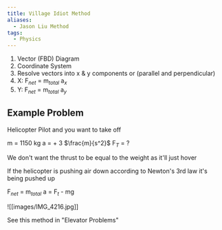 ```yaml
---
title: Village Idiot Method
aliases:
  - Jason Liu Method
tags:
  - Physics
---
```


1. Vector (FBD) Diagram
2. Coordinate System
3. Resolve vectors into x & y components or (parallel and perpendicular)
4. X: F$_{net}$ = m$_{total}$ a$_x$ 
5. Y: F$_{net}$ = m$_{total}$ a$_y$ 

## Example Problem 

Helicopter Pilot and you want to take off 

m = 1150 kg 
a = + 3 $\frac{m}{s^2}$ 
F$_T$ = ?

We don't want the thrust to be equal to the weight as it'll just hover

If the helicopter is pushing air down according to Newton's 3rd law it's being pushed up

F$_{net}$ = m$_{total}$ a = F$_t$ - mg

![[images/IMG_4216.jpg]]

See this method in "Elevator Problems"